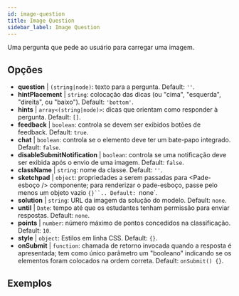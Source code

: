 ```yaml
---
id: image-question 
title: Image Question
sidebar_label: Image Question
---
```


Uma pergunta que pede ao usuário para carregar uma imagem.

## Opções

* __question__ | `(string|node)`: texto para a pergunta. Default: `''`.
* __hintPlacement__ | `string`: colocação das dicas (ou "cima", "esquerda", "direita", ou "baixo"). Default: `'bottom'`.
* __hints__ | `array<(string|node)>`: dicas que orientam como responder à pergunta. Default: `[]`.
* __feedback__ | `boolean`: controla se devem ser exibidos botões de feedback. Default: `true`.
* __chat__ | `boolean`: controla se o elemento deve ter um bate-papo integrado. Default: `false`.
* __disableSubmitNotification__ | `boolean`: controla se uma notificação deve ser exibida após o envio de uma imagem. Default: `false`.
* __className__ | `string`: nome da classe. Default: `''`.
* __sketchpad__ | `object`: propriedades a serem passadas para <Pade-esboço /> componente; para renderizar o pade-esboço, passe pelo menos um objeto vazio `{}``.. Default: `none`.
* __solution__ | `string`: URL da imagem da solução do modelo. Default: `none`.
* __until__ | `Date`: tempo até que os estudantes tenham permissão para enviar respostas. Default: `none`.
* __points__ | `number`: número máximo de pontos concedidos na classificação. Default: `10`.
* __style__ | `object`: Estilos em linha CSS. Default: `{}`.
* __onSubmit__ | `function`: chamada de retorno invocada quando a resposta é apresentada; tem como único parâmetro um "booleano" indicando se os elementos foram colocados na ordem correta. Default: `onSubmit() {}`.


## Exemplos
